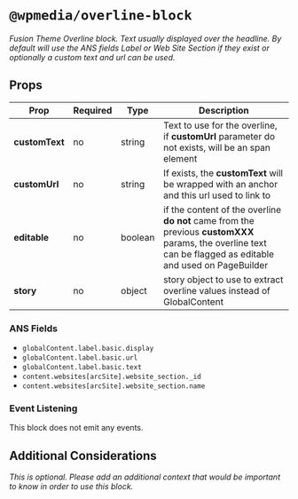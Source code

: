 # `@wpmedia/overline-block`
_Fusion Theme Overline block. Text usually displayed over the headline. By default will use the ANS fields Label or Web Site Section if they exist or optionally a custom text and url can be used._

## Props
| **Prop** | **Required** | **Type** | **Description** |
|---|---|---|---|
| **customText** | no | string | Text to use for the overline, if **customUrl** parameter do not exists, will be an span element |
| **customUrl** | no | string | If exists, the **customText** will be wrapped with an anchor and this url used to link to |
| **editable** | no | boolean | if the content of the overline **do not** came from the previous __customXXX__ params, the overline text can be flagged as editable and used on PageBuilder |
| **story** | no | object | story object to use to extract overline values instead of GlobalContent |

### ANS Fields
- `globalContent.label.basic.display`
- `globalContent.label.basic.url`
- `globalContent.label.basic.text`
- `content.websites[arcSite].website_section._id`
- `content.websites[arcSite].website_section.name`

### Event Listening
This block does not emit any events.

## Additional Considerations
_This is optional. Please add an additional context that would be important to know in order to use this block._

